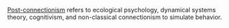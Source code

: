[Post-connectionism](https://www.um.es/externos/systematicityworkshop/background.php) refers to ecological psychology, dynamical systems theory, cognitivism, and non-classical connectionism to simulate behavior.
